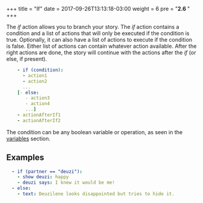 +++
title = "If"
date =  2017-09-26T13:13:18-03:00
weight = 6
pre = "<b>2.6 </b>"
+++

The _if_ action allows you to branch your story. The _if_ action contains a condition and a list of actions that will only be executed if the condition is true. Optionally, it can also have a list of actions to execute if the condition is false. Either list of actions can contain whatever action available. After the right actions are done, the story will continue with the actions after the _if_ (or else, if present).

```yaml
    - if (condition):
      - action1
      - action2
      ...
    [- else:
       - action3
       - action4
       ...]
    - actionAfterIf1
    - actionAfterIf2

```

The condition can be any boolean variable or operation, as seen in the [variables](../var/) section. 

## Examples
```yaml  
  - if (partner == "deuzi"):
    - show deuzi: happy
    - deuzi says: I knew it would be me!
  - else:
    - text: Deuzilene looks disappointed but tries to hide it.
```